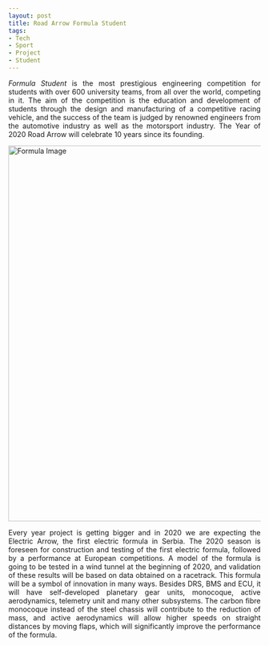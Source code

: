```yaml
---
layout: post
title: Road Arrow Formula Student
tags:
- Tech
- Sport
- Project
- Student
---
```


<p style='text-align: justify;'><em>Formula Student</em> is the most prestigious engineering competition for students with over 600 university teams, from all over the world, competing in it. The aim of the competition is the education and development of students through the design and manufacturing of a competitive racing vehicle, and the success of the team is judged by renowned engineers from the automotive industry as well as the motorsport industry. The Year of 2020 Road Arrow will celebrate 10 years since its founding.</p>
<p><img src="https://vesti.mas.bg.ac.rs/wp-content/uploads/2019/11/drumska-strela1.1.jpg" width='750' hight='425' alt="Formula Image"/></p>
<p style='text-align: justify;'>Every year project is getting bigger and in 2020 we are expecting the Electric Arrow, the first electric formula in Serbia. The 2020 season is foreseen for construction and testing of the first electric formula, followed by a performance at European competitions. A model of the formula is going to be tested in a wind tunnel at the beginning of 2020, and validation of these results will be based on data obtained on a racetrack. This formula will be a symbol of innovation in many ways. Besides DRS, BMS and ECU, it will have self-developed planetary gear units, monocoque, active aerodynamics, telemetry unit and many other subsystems. The carbon fibre monocoque instead of the steel chassis will contribute to the reduction of mass, and active aerodynamics will allow higher speeds on straight distances by moving flaps, which will significantly improve the performance of the formula.</p>